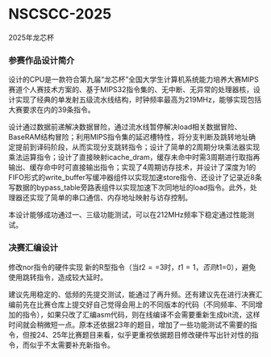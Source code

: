 # NSCSCC-2025
2025年龙芯杯
### 参赛作品设计简介
   设计的CPU是一款符合第九届“龙芯杯”全国大学生计算机系统能力培养大赛MIPS赛道个人赛技术方案的、基于MIPS32指令集的、无中断、无异常的处理器核，设计实现了经典的单发射五级流水线结构，时钟频率最高为219MHz，能够实现包括大赛要求在内的39条指令。
   
   设计通过数据前递解决数据冒险，通过流水线暂停解决load相关数据冒险、BaseRAM结构冒险；利用MIPS指令集的延迟槽特性，将分支判断及跳转地址确定提前到译码阶段，从而实现分支跳转指令；设计了简单的2周期分块乘法器实现乘法运算指令；设计了直接映射icache_dram，缓存未命中时需3周期进行取指再输出、缓存命中时可直接输出指令；实现了4周期访存技术，并设计了深度为1的FIFO形式的write_buffer写缓冲器组件以实现加速store指令、还设计了记录近8条写数据的bypass_table旁路表组件以实现加速下次同地址的load指令。此外，处理器还实现了简单的串口通信、内存地址映射与访存控制。
   
   本设计能够成功通过一、三级功能测试，可以在212MHz频率下稳定通过性能测试。


### 决赛汇编设计
  修改nor指令的硬件实现 新的R型指令（当$t2==$3时，$t1=1，否则$t1=0），避免使用跳转指令，造成较大延时。
  
  建议先用稳定的、低频的先提交测试，能通过了再升频。还有建议先在进行决赛汇编前先在比赛仓库上提交好自己觉得会用上的不同版本的代码（不同频率、不同增加的指令），如果只改了汇编asm代码，则在线编译不会需要重新生成bit流，这样时间就会稍微短一点。原本还依据23年的题目，增加了一些功能测试不需要的指令，但按24、25年比赛题目来看，似乎更重视依据题目修改硬件写出针对性的指令，而似乎不太需要补充新指令。
